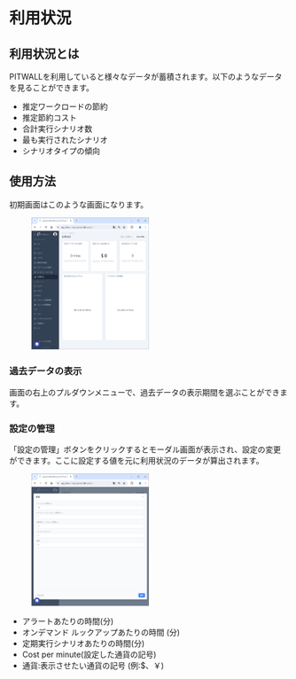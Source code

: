 # 利用状況

## 利用状況とは
PITWALLを利用していると様々なデータが蓄積されます。以下のようなデータを見ることができます。

- 推定ワークロードの節約
- 推定節約コスト
- 合計実行シナリオ数
- 最も実行されたシナリオ
- シナリオタイプの傾向

## 使用方法

初期画面はこのような画面になります。

<figure><img src="../../.gitbook/assets/analysis_center_home_ja.png" width="50%"></figure>

### 過去データの表示
画面の右上のプルダウンメニューで、過去データの表示期間を選ぶことができます。

### 設定の管理
「設定の管理」ボタンをクリックするとモーダル画面が表示され、設定の変更ができます。ここに設定する値を元に利用状況のデータが算出されます。

<figure><img src="../../.gitbook/assets/analysis_center_settings_ja.png" width="50%"></figure>

- アラートあたりの時間(分)
- オンデマンド ルックアップあたりの時間 (分)
- 定期実行シナリオあたりの時間(分)
- Cost per minute(設定した通貨の記号)
- 通貨:表示させたい通貨の記号 (例:$、￥)
